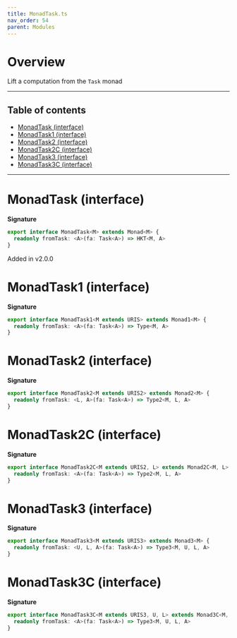 ```yaml
---
title: MonadTask.ts
nav_order: 54
parent: Modules
---
```


# Overview

Lift a computation from the `Task` monad

---

<h2 class="text-delta">Table of contents</h2>

- [MonadTask (interface)](#monadtask-interface)
- [MonadTask1 (interface)](#monadtask1-interface)
- [MonadTask2 (interface)](#monadtask2-interface)
- [MonadTask2C (interface)](#monadtask2c-interface)
- [MonadTask3 (interface)](#monadtask3-interface)
- [MonadTask3C (interface)](#monadtask3c-interface)

---

# MonadTask (interface)

**Signature**

```ts
export interface MonadTask<M> extends Monad<M> {
  readonly fromTask: <A>(fa: Task<A>) => HKT<M, A>
}
```

Added in v2.0.0

# MonadTask1 (interface)

**Signature**

```ts
export interface MonadTask1<M extends URIS> extends Monad1<M> {
  readonly fromTask: <A>(fa: Task<A>) => Type<M, A>
}
```

# MonadTask2 (interface)

**Signature**

```ts
export interface MonadTask2<M extends URIS2> extends Monad2<M> {
  readonly fromTask: <L, A>(fa: Task<A>) => Type2<M, L, A>
}
```

# MonadTask2C (interface)

**Signature**

```ts
export interface MonadTask2C<M extends URIS2, L> extends Monad2C<M, L> {
  readonly fromTask: <A>(fa: Task<A>) => Type2<M, L, A>
}
```

# MonadTask3 (interface)

**Signature**

```ts
export interface MonadTask3<M extends URIS3> extends Monad3<M> {
  readonly fromTask: <U, L, A>(fa: Task<A>) => Type3<M, U, L, A>
}
```

# MonadTask3C (interface)

**Signature**

```ts
export interface MonadTask3C<M extends URIS3, U, L> extends Monad3C<M, U, L> {
  readonly fromTask: <A>(fa: Task<A>) => Type3<M, U, L, A>
}
```
